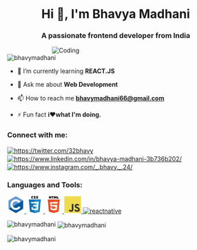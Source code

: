 <h1 align="center">Hi 👋, I'm Bhavya Madhani</h1>
<h3 align="center">A passionate frontend developer from India</h3>
<img align="right" alt="Coding" width="400" src="https://miro.medium.com/max/1360/1*m43Pv4nJJgPdaxDAdLc8XQ.gif">

<p align="left"> <img src="https://komarev.com/ghpvc/?username=bhavymadhani&label=Profile%20views&color=0e75b6&style=flat" alt="bhavymadhani" /> </p>



- 🌱 I’m currently learning **REACT.JS**

- 💬 Ask me about **Web Development**

- 📫 How to reach me **bhavymadhani66@gmail.com**

- ⚡ Fun fact **i❤️what I'm doing.**

<h3 align="left">Connect with me:</h3>
<p align="left">
<a href="https://twitter.com/https://twitter.com/32bhavy" target="blank"><img align="center" src="https://raw.githubusercontent.com/rahuldkjain/github-profile-readme-generator/master/src/images/icons/Social/twitter.svg" alt="https://twitter.com/32bhavy" height="30" width="40" /></a>
<a href="https://linkedin.com/in/https://www.linkedin.com/in/bhavya-madhani-3b736b202/" target="blank"><img align="center" src="https://raw.githubusercontent.com/rahuldkjain/github-profile-readme-generator/master/src/images/icons/Social/linked-in-alt.svg" alt="https://www.linkedin.com/in/bhavya-madhani-3b736b202/" height="30" width="40" /></a>
<a href="https://www.instagram.com/>_.bhavy._.24" target="blank"><img align="center" src="https://raw.githubusercontent.com/rahuldkjain/github-profile-readme-generator/master/src/images/icons/Social/instagram.svg" alt="https://www.instagram.com/_.bhavy._.24/" height="30" width="40" /></a>
</p>

<h3 align="left">Languages and Tools:</h3>
<p align="left"> <a href="https://www.cprogramming.com/" target="_blank" rel="noreferrer"> <img src="https://raw.githubusercontent.com/devicons/devicon/master/icons/c/c-original.svg" alt="c" width="40" height="40"/> </a> <a href="https://www.w3schools.com/css/" target="_blank" rel="noreferrer"> <img src="https://raw.githubusercontent.com/devicons/devicon/master/icons/css3/css3-original-wordmark.svg" alt="css3" width="40" height="40"/> </a> <a href="https://www.w3.org/html/" target="_blank" rel="noreferrer"> <img src="https://raw.githubusercontent.com/devicons/devicon/master/icons/html5/html5-original-wordmark.svg" alt="html5" width="40" height="40"/> </a> <a href="https://developer.mozilla.org/en-US/docs/Web/JavaScript" target="_blank" rel="noreferrer"> <img src="https://raw.githubusercontent.com/devicons/devicon/master/icons/javascript/javascript-original.svg" alt="javascript" width="40" height="40"/> </a> <a href="https://reactnative.dev/" target="_blank" rel="noreferrer"> <img src="https://reactnative.dev/img/header_logo.svg" alt="reactnative" width="40" height="40"/> </a> </p>

<p><img align="left" src="https://github-readme-stats.vercel.app/api/top-langs?username=bhavymadhani&show_icons=true&locale=en&layout=compact" alt="bhavymadhani" /></p>

<p>&nbsp;<img align="center" src="https://github-readme-stats.vercel.app/api?username=bhavymadhani&show_icons=true&locale=en" alt="bhavymadhani" /></p>

<p><img align="center" src="https://github-readme-streak-stats.herokuapp.com/?user=bhavymadhani&" alt="bhavymadhani" /></p>
